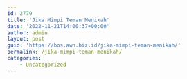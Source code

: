 ```yaml
---
id: 2779
title: 'Jika Mimpi Teman Menikah'
date: '2022-11-21T14:00:37+00:00'
author: admin
layout: post
guid: 'https://bos.awn.biz.id/jika-mimpi-teman-menikah/'
permalink: /jika-mimpi-teman-menikah/
categories:
    - Uncategorized
---
```


